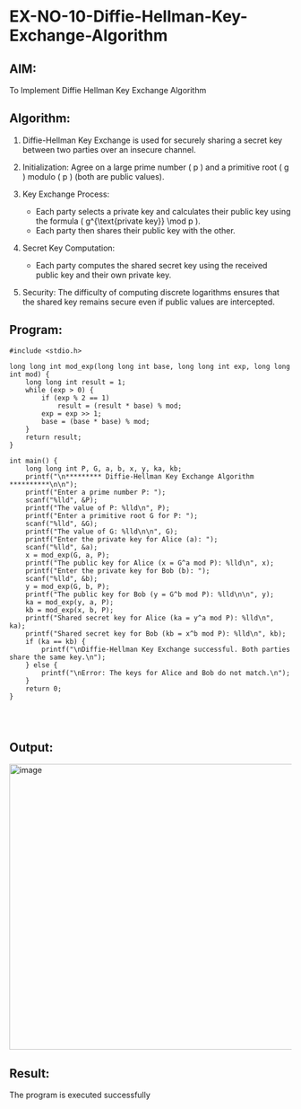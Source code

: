 # EX-NO-10-Diffie-Hellman-Key-Exchange-Algorithm

## AIM:
To Implement Diffie Hellman Key Exchange Algorithm 

## Algorithm:

1. Diffie-Hellman Key Exchange is used for securely sharing a secret key between two parties over an insecure channel.

2. Initialization: Agree on a large prime number \( p \) and a primitive root \( g \) modulo \( p \) (both are public values).

3. Key Exchange Process: 
   - Each party selects a private key and calculates their public key using the formula \( g^{\text{private key}} \mod p \).
   - Each party then shares their public key with the other.

4. Secret Key Computation: 
   - Each party computes the shared secret key using the received public key and their own private key.

5. Security: The difficulty of computing discrete logarithms ensures that the shared key remains secure even if public values are intercepted.

## Program:
```
#include <stdio.h>

long long int mod_exp(long long int base, long long int exp, long long int mod) {
    long long int result = 1;
    while (exp > 0) {
        if (exp % 2 == 1)
            result = (result * base) % mod;
        exp = exp >> 1;
        base = (base * base) % mod;
    }
    return result;
}

int main() {
    long long int P, G, a, b, x, y, ka, kb;
    printf("\n********* Diffie-Hellman Key Exchange Algorithm **********\n\n");
    printf("Enter a prime number P: ");
    scanf("%lld", &P);
    printf("The value of P: %lld\n", P);
    printf("Enter a primitive root G for P: ");
    scanf("%lld", &G);
    printf("The value of G: %lld\n\n", G);
    printf("Enter the private key for Alice (a): ");
    scanf("%lld", &a);
    x = mod_exp(G, a, P);
    printf("The public key for Alice (x = G^a mod P): %lld\n", x);
    printf("Enter the private key for Bob (b): ");
    scanf("%lld", &b);
    y = mod_exp(G, b, P);
    printf("The public key for Bob (y = G^b mod P): %lld\n\n", y);
    ka = mod_exp(y, a, P);
    kb = mod_exp(x, b, P);
    printf("Shared secret key for Alice (ka = y^a mod P): %lld\n", ka);
    printf("Shared secret key for Bob (kb = x^b mod P): %lld\n", kb);
    if (ka == kb) {
        printf("\nDiffie-Hellman Key Exchange successful. Both parties share the same key.\n");
    } else {
        printf("\nError: The keys for Alice and Bob do not match.\n");
    }
    return 0;
}




```
## Output:

<img width="818" height="509" alt="image" src="https://github.com/user-attachments/assets/501b3f5a-5a7c-4367-a6dd-33c0ec5ef253" />



## Result:
  The program is executed successfully

